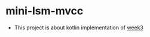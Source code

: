 # mini-lsm-mvcc

- This project is about kotlin implementation of [week3](https://skyzh.github.io/mini-lsm/week1-overview.html)
